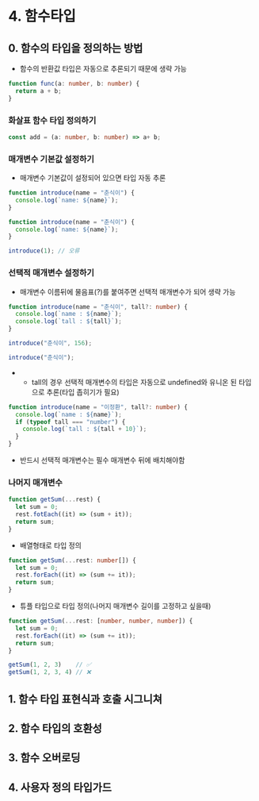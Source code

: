 # 4. 함수타입

## 0. 함수의 타입을 정의하는 방법
- 함수의 반환값 타입은 자동으로 추론되기 때문에 생략 가능
  
```typescript
function func(a: number, b: number) {
  return a + b;
}
```

### 화살표 함수 타입 정의하기
```typescript
const add = (a: number, b: number) => a+ b;
```

### 매개변수 기본값 설정하기
- 매개변수 기본값이 설정되어 있으면 타입 자동 추론
```typescript
function introduce(name = "춘식이") {
  console.log(`name: ${name}`);
}
```

```typescript
function introduce(name = "춘식이") {
  console.log(`name: ${name}`);
}

introduce(1); // 오류
```

### 선택적 매개변수 설정하기
- 매개변수 이름뒤에 물음표(?)를 붙여주면 선택적 매개변수가 되어 생략 가능
```typescript
function introduce(name = "춘식이", tall?: number) {
  console.log(`name : ${name}`);
  console.log(`tall : ${tall}`);
}

introduce("춘식이", 156);

introduce("춘식이");
```

- - tall의 경우 선택적 매개변수의 타입은 자동으로 undefined와 유니온 된 타입으로 추론(타입 좁히기가 필요)
```typescript
function introduce(name = "이정환", tall?: number) {
  console.log(`name : ${name}`);
  if (typeof tall === "number") {
    console.log(`tall : ${tall + 10}`);
  }
}
```
- 반드시 선택적 매개변수는 필수 매개변수 뒤에 배치해야함


### 나머지 매개변수
```typescript
function getSum(...rest) {
  let sum = 0;
  rest.fotEach((it) => (sum + it));
  return sum;
}
```

- 배열형태로 타입 정의
```typescript
function getSum(...rest: number[]) {
  let sum = 0;
  rest.forEach((it) => (sum += it));
  return sum;
}
```

- 튜플 타입으로 타입 정의(나머지 매개변수 길이를 고정하고 싶을때)
```typescript
function getSum(...rest: [number, number, number]) {
  let sum = 0;
  rest.forEach((it) => (sum += it));
  return sum;
}

getSum(1, 2, 3)    // ✅
getSum(1, 2, 3, 4) // ❌
```


## 1. 함수 타입 표현식과 호출 시그니쳐
## 2. 함수 타입의 호환성
## 3. 함수 오버로딩
## 4. 사용자 정의 타입가드
